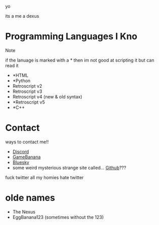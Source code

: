 yo

its a me a dexus

# Programming Languages I Kno
> [!NOTE]
if the lanuage is marked with a * then im not good at scripting it but can read it

- *HTML
- *Python
- Retroscript v2
- Retroscript v3
- Retroscript v4 (new & old syntax)
- *Retroscript v5
- *C++

# Contact
ways to contact me!!

- [Discord](discordapp.com/users/1171891080317390971)
- [GameBanana](https://gamebanana.com/members/2934971)
- [Bluesky](https://bsky.app/profile/the-nexus.bsky.social)
- some weird mysterious strange site called... [Github](https://github.com/EggBanana123)???

fuck twitter
all my homies hate twitter

# olde names
- The Nexus
- EggBanana123 (sometimes without the 123)
